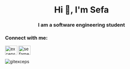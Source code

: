 <h1 align="center">Hi 👋, I'm Sefa</h1>
<h3 align="center">I am a software engineering student</h3>

<h3 align="left">Connect with me:</h3>
<p align="left">
<a href="https://twitter.com/excepsdiyorum" target="blank"><img align="center" src="https://raw.githubusercontent.com/rahuldkjain/github-profile-readme-generator/master/src/images/icons/Social/twitter.svg" alt="excepsdiyorum" height="30" width="40" /></a>
<a href="https://instagram.com/sefametin_" target="blank"><img align="center" src="https://raw.githubusercontent.com/rahuldkjain/github-profile-readme-generator/master/src/images/icons/Social/instagram.svg" alt="sefametin_" height="30" width="40" /></a>
</p>

<p><img align="center" src="https://github-readme-stats.vercel.app/api/top-langs?username=gitexceps&show_icons=true&locale=en&layout=compact" alt="gitexceps" /></p>

<!---
giteXceps/giteXceps is a ✨ special ✨ repository because its `README.md` (this file) appears on your GitHub profile.
You can click the Preview link to take a look at your changes.
--->
